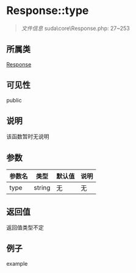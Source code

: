 # Response::type



> *文件信息* suda\core\Response.php: 27~253

## 所属类 

[Response](../Response.md)

## 可见性

 public 

## 说明

该函数暂时无说明


## 参数


| 参数名 | 类型 | 默认值 | 说明 |
|--------|-----|-------|-------|
| type |  string | 无 | 无 |



## 返回值

返回值类型不定


## 例子

example